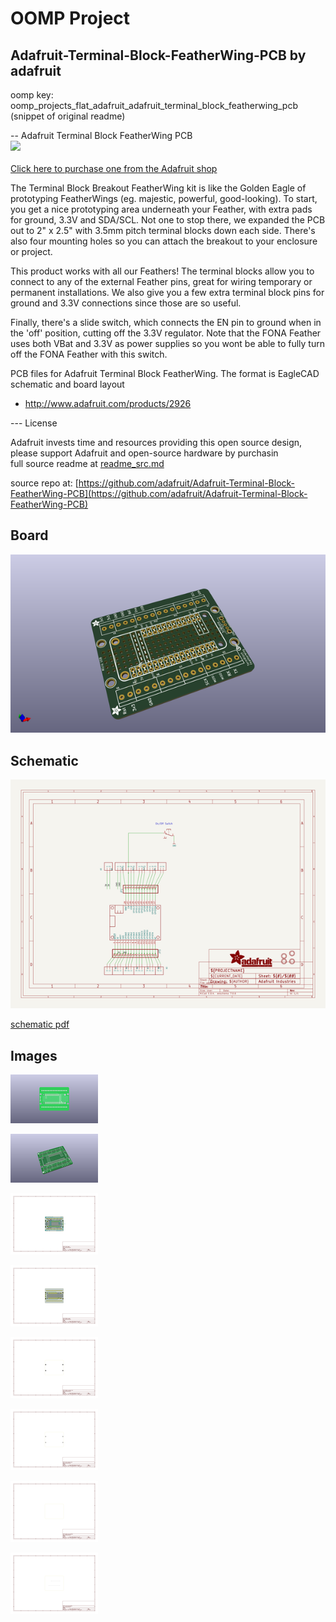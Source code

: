 # OOMP Project  
## Adafruit-Terminal-Block-FeatherWing-PCB  by adafruit  
  
oomp key: oomp_projects_flat_adafruit_adafruit_terminal_block_featherwing_pcb  
(snippet of original readme)  
  
-- Adafruit Terminal Block FeatherWing PCB  
<a href="http://www.adafruit.com/products/2926"><img src="assets/image.jpg?raw=true" width="500px"><br/>  
Click here to purchase one from the Adafruit shop</a>  
  
The Terminal Block Breakout FeatherWing kit is like the Golden Eagle of prototyping FeatherWings (eg. majestic, powerful, good-looking). To start, you get a nice prototyping area underneath your Feather, with extra pads for ground, 3.3V and SDA/SCL. Not one to stop there, we expanded the PCB out to 2" x 2.5" with 3.5mm pitch terminal blocks down each side. There's also four mounting holes so you can attach the breakout to your enclosure or project.  
  
This product works with all our Feathers! The terminal blocks allow you to connect to any of the external Feather pins, great for wiring temporary or permanent installations. We also give you a few extra terminal block pins for ground and 3.3V connections since those are so useful.  
  
Finally, there's a slide switch, which connects the EN pin to ground when in the 'off' position, cutting off the 3.3V regulator. Note that the FONA Feather uses both VBat and 3.3V as power supplies so you wont be able to fully turn off the FONA Feather with this switch.  
  
PCB files for Adafruit Terminal Block FeatherWing. The format is EagleCAD schematic and board layout  
- http://www.adafruit.com/products/2926  
  
--- License  
  
Adafruit invests time and resources providing this open source design, please support Adafruit and open-source hardware by purchasin  
  full source readme at [readme_src.md](readme_src.md)  
  
source repo at: [https://github.com/adafruit/Adafruit-Terminal-Block-FeatherWing-PCB](https://github.com/adafruit/Adafruit-Terminal-Block-FeatherWing-PCB)  
## Board  
  
[![working_3d.png](working_3d_600.png)](working_3d.png)  
## Schematic  
  
[![working_schematic.png](working_schematic_600.png)](working_schematic.png)  
  
[schematic pdf](working_schematic.pdf)  
## Images  
  
[![working_3D_bottom.png](working_3D_bottom_140.png)](working_3D_bottom.png)  
  
[![working_3D_top.png](working_3D_top_140.png)](working_3D_top.png)  
  
[![working_assembly_page_01.png](working_assembly_page_01_140.png)](working_assembly_page_01.png)  
  
[![working_assembly_page_02.png](working_assembly_page_02_140.png)](working_assembly_page_02.png)  
  
[![working_assembly_page_03.png](working_assembly_page_03_140.png)](working_assembly_page_03.png)  
  
[![working_assembly_page_04.png](working_assembly_page_04_140.png)](working_assembly_page_04.png)  
  
[![working_assembly_page_05.png](working_assembly_page_05_140.png)](working_assembly_page_05.png)  
  
[![working_assembly_page_06.png](working_assembly_page_06_140.png)](working_assembly_page_06.png)  
